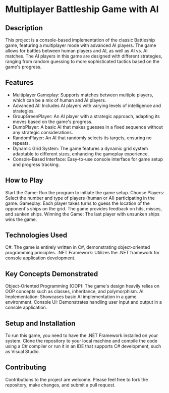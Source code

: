 # Multiplayer Battleship Game with AI
## Description

This project is a console-based implementation of the classic Battleship game, featuring a multiplayer mode with advanced AI players. The game allows for battles between human players and AI, as well as AI vs. AI matches. The AI players in this game are designed with different strategies, ranging from random guessing to more sophisticated tactics based on the game's progress.

## Features

* Multiplayer Gameplay: Supports matches between multiple players, which can be a mix of human and AI players.
* Advanced AI: Includes AI players with varying levels of intelligence and strategies.
* GroupGreenPlayer: An AI player with a strategic approach, adapting its moves based on the game's progress.
* DumbPlayer: A basic AI that makes guesses in a fixed sequence without any strategic considerations.
* RandomPlayer: An AI that randomly selects its targets, ensuring no repeats.
* Dynamic Grid System: The game features a dynamic grid system adaptable to different sizes, enhancing the gameplay experience.
* Console-Based Interface: Easy-to-use console interface for game setup and progress tracking.

## How to Play

  Start the Game: Run the program to initiate the game setup.
    Choose Players: Select the number and type of players (human or AI) participating in the game.
    Gameplay:
        Each player takes turns to guess the location of the opponent's ships on the grid.
        The game provides feedback on hits, misses, and sunken ships.
    Winning the Game: The last player with unsunken ships wins the game.

## Technologies Used

   C#: The game is entirely written in C#, demonstrating object-oriented programming principles.
    .NET Framework: Utilizes the .NET framework for console application development.

## Key Concepts Demonstrated

  Object-Oriented Programming (OOP): The game's design heavily relies on OOP concepts such as classes, inheritance, and polymorphism.
    AI Implementation: Showcases basic AI implementation in a game environment.
    Console UI: Demonstrates handling user input and output in a console application.

## Setup and Installation

  To run this game, you need to have the .NET Framework installed on your system. Clone the repository to your local machine and compile the code using a C# compiler or run it in an IDE that supports C# development, such as Visual Studio.
## Contributing

  Contributions to the project are welcome. Please feel free to fork the repository, make changes, and submit a pull request.
